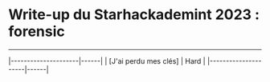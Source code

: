 # Write-up du Starhackademint 2023 : forensic
***
|---------------------|------|
| [J'ai perdu mes clés] | Hard |
|---------------------|------|
